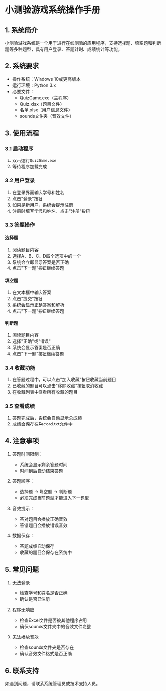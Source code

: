 # 小测验游戏系统操作手册

## 1. 系统简介

小测验游戏系统是一个用于进行在线测验的应用程序，支持选择题、填空题和判断题等多种题型，具有用户登录、答题计时、成绩统计等功能。

## 2. 系统要求

- 操作系统：Windows 10或更高版本
- 运行环境：Python 3.x
- 必要文件：
  - QuizGame.exe（主程序）
  - Quiz.xlsx（题目文件）
  - 名单.xlsx（用户信息文件）
  - sounds文件夹（音效文件）

## 3. 使用流程

### 3.1 启动程序
1. 双击运行`QuizGame.exe`
2. 等待程序加载完成

### 3.2 用户登录
1. 在登录界面输入学号和姓名
2. 点击"登录"按钮
3. 如果是新用户，系统会提示注册
4. 注册时填写学号和姓名，点击"注册"按钮

### 3.3 答题操作

#### 选择题
1. 阅读题目内容
2. 选择A、B、C、D四个选项中的一个
3. 系统会立即显示答案是否正确
4. 点击"下一题"按钮继续答题

#### 填空题
1. 在文本框中输入答案
2. 点击"提交"按钮
3. 系统会显示正确答案和解析
4. 点击"下一题"按钮继续答题

#### 判断题
1. 阅读题目内容
2. 选择"正确"或"错误"
3. 系统会显示答案是否正确
4. 点击"下一题"按钮继续答题

### 3.4 收藏功能
1. 在答题过程中，可以点击"加入收藏"按钮收藏当前题目
2. 已收藏的题目可以点击"移除收藏"按钮取消收藏
3. 在收藏列表中查看所有收藏的题目

### 3.5 查看成绩
1. 答题完成后，系统会自动显示总成绩
2. 成绩会保存在Record.txt文件中

## 4. 注意事项

1. 答题时间限制：
   - 系统会显示剩余答题时间
   - 时间到后自动结束答题

2. 答题顺序：
   - 选择题 → 填空题 → 判断题
   - 必须完成当前题型才能进入下一题型

3. 音效提示：
   - 答对题目会播放正确音效
   - 答错题目会播放错误音效

4. 数据保存：
   - 答题成绩自动保存
   - 收藏的题目会保存在系统中

## 5. 常见问题

1. 无法登录
   - 检查学号和姓名是否正确
   - 确认是否已注册

2. 程序无响应
   - 检查Excel文件是否被其他程序占用
   - 确保sounds文件夹中的音效文件完整

3. 无法播放音效
   - 检查sounds文件夹是否存在
   - 确认音效文件格式是否正确

## 6. 联系支持

如遇到问题，请联系系统管理员或技术支持人员。 